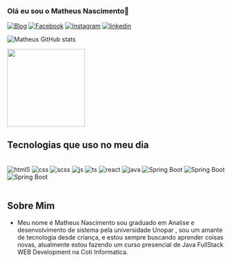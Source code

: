 ### Olá eu sou o Matheus Nascimento👋

[![Blog](https://img.shields.io/badge/dev.to-0A0A0A?style=for-the-badge&logo=devdotto&logoColor=white)](https://matheuspeluso.github.io/portfolio/)
[![Facebook](https://img.shields.io/badge/Facebook-1877F2?style=for-the-badge&logo=facebook&logoColor=white)](https://www.facebook.com/profile.php?id=100004052030104)
[![Instagram](https://img.shields.io/badge/Instagram-E4405F?style=for-the-badge&logo=instagram&logoColor=white)](https://www.instagram.com/matheuspeluso2000/)
[![linkedin](https://img.shields.io/badge/LinkedIn-0077B5?style=for-the-badge&logo=linkedin&logoColor=white)](https://www.linkedin.com/in/devmatheuspeluso/)

![Matheus GitHub stats](https://github-readme-stats.vercel.app/api?username=matheuspeluso&show_icons=true&theme=radical)


  <img height="180em" src="https://github-readme-stats.vercel.app/api/top-langs/?username=matheuspeluso&layout=compact&langs_count=7&theme=dracula"/>

## Tecnologias que uso no meu dia 
<div style="display: inline_block"> <br/>
    <img align="center" alt="html5" src="https://img.shields.io/badge/HTML5-E34F26?style=for-the-badge&logo=html5&logoColor=white">
    <img align="center" alt="css" src="https://img.shields.io/badge/CSS3-1572B6?style=for-the-badge&logo=css3&logoColor=white">
    <img align="center" alt="scss" src="https://img.shields.io/badge/SCSS-CC6699?style=for-the-badge&logo=sass&logoColor=white">
    <img align="center" alt="js" src="https://img.shields.io/badge/JavaScript-F7DF1E?style=for-the-badge&logo=javascript&logoColor=black">
    <img align="center" alt="ts" src="https://img.shields.io/badge/TypeScript-007ACC?style=for-the-badge&logo=typescript&logoColor=white">
    <img align="center" alt="react" src="https://img.shields.io/badge/React-20232A?style=for-the-badge&logo=react&logoColor=61DAFB">
    <img align="center" alt="java" src="https://img.shields.io/badge/Java-ED8B00?style=for-the-badge&logo=openjdk&logoColor=white">
    <img align="center" alt="Spring Boot" src="https://img.shields.io/badge/Spring-6DB33F?style=for-the-badge&logo=spring&logoColor=white">
    <img align="center" alt="Spring Boot" src="https://img.shields.io/badge/MySQL-00000F?style=for-the-badge&logo=mysql&logoColor=white">
    <img align="center" alt="Spring Boot" src="https://img.shields.io/badge/PostgreSQL-316192?style=for-the-badge&logo=postgresql&logoColor=white">


    
</div>

<br>

## Sobre Mim
  - Meu nome é Matheus Nascimento sou graduado em Analise e desenvolvimento de sistema pela universidade Unopar , sou um amante de tecnologia desde criança, e estou sempre buscando aprender coisas novas, atualmente estou fazendo um curso presencial de Java FullStack WEB Development na Coti Informatica.
